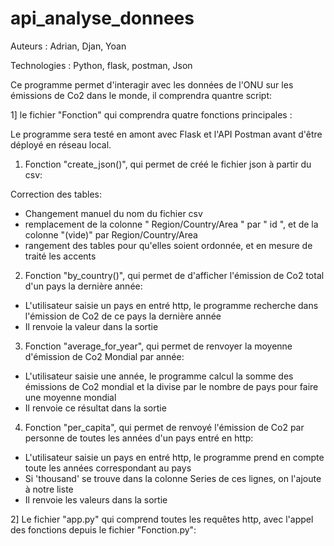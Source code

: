 # api_analyse_donnees

Auteurs : Adrian, Djan, Yoan

Technologies : Python, flask, postman, Json

Ce programme permet d'interagir avec les données de l'ONU sur les émissions de Co2 dans le monde, il comprendra quantre script:

1] le fichier "Fonction" qui comprendra quatre fonctions principales :

  Le programme sera testé en amont avec Flask et l'API Postman avant d'être déployé en réseau local.

1. Fonction "create_json()", qui permet de créé le fichier json à partir du csv:

  Correction des tables:
  - Changement manuel du nom du fichier csv 
  - remplacement de la colonne " Region/Country/Area " par " id ", et de la colonne "(vide)" par Region/Country/Area 
  - rangement des tables pour qu'elles soient ordonnée, et en mesure de traité les accents

 2. Fonction "by_country()", qui permet de d'afficher l'émission de Co2 total d'un pays la dernière année:

  - L'utilisateur saisie un pays en entré http, le programme recherche dans l'émission de Co2 de ce pays la dernière année
  - Il renvoie la valeur dans la sortie

3. Fonction "average_for_year", qui permet de renvoyer la moyenne d'émission de Co2 Mondial par année:

  - L'utilisateur saisie une année, le programme calcul la somme des émissions de Co2 mondial et la divise par le nombre
    de pays pour faire une moyenne mondial
  - Il renvoie ce résultat dans la sortie 
  
4. Fonction "per_capita", qui permet de renvoyé l'émission de Co2 par personne de toutes les années d'un pays entré en http:

  - L'utilisateur saisie un pays en entré http, le programme prend en compte toute les années correspondant au pays 
  - Si 'thousand' se trouve dans la colonne Series de ces lignes, on l'ajoute à notre liste 
  - Il renvoie les valeurs dans la sortie 

2] Le fichier "app.py" qui comprend toutes les requêtes http, avec l'appel des fonctions depuis le fichier "Fonction.py":












